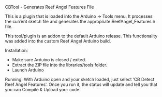 CBTool - Generates Reef Angel Features File

This is a plugin that is loaded into the Arduino -> Tools menu. It processes the current
sketch file and generates the appropriate ReefAngel_Features.h file.

This tool/plugin is an addon to the default Arduino release. This functionality was
added into the custom Reef Angel Arduino build.

Installation:
* Make sure Arduino is closed / exited.
* Extract the ZIP file into the libraries/tools folder.
* Launch Arduino

Running:
With Arduino open and your sketch loaded, just select 'CB Detect Reef Angel Features'.
Once you run it, the status will update and tell you that you can Compile & Upload your code.

